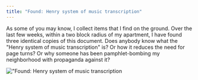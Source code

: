 ```yaml
---
title: "Found: Henry system of music transcription"
---
```


As some of you may know, I collect items that I find on the ground. Over the
last few weeks, within a two block radius of my apartment, I have found three
identical copies of this document. Does anybody know what the "Henry system of
music transcription" is? Or how it reduces the need for page turns? Or why
someone has been pamphlet-bombing my neighborhood with propaganda against it?

!["Found: Henry system of music transcription](/uploads/2008/02/photo-0012.jpg)

